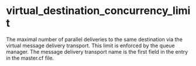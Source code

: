 # virtual_destination_concurrency_limit 

 The maximal number of parallel deliveries to the same destination
via the virtual message delivery transport. This limit is enforced
by the queue manager. The message delivery transport name is the
first field in the entry in the master.cf file.  


